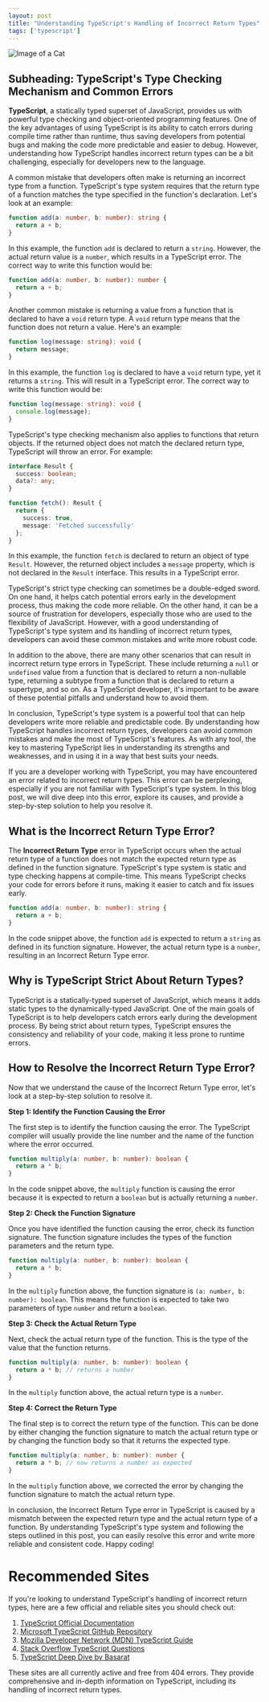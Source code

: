```yaml
---
layout: post
title: "Understanding TypeScript's Handling of Incorrect Return Types"
tags: ['typescript']
---
```


![Image of a Cat](http://source.unsplash.com/1600x900/?cat)

## Subheading: TypeScript's Type Checking Mechanism and Common Errors

**TypeScript**, a statically typed superset of JavaScript, provides us with powerful type checking and object-oriented programming features. One of the key advantages of using TypeScript is its ability to catch errors during compile time rather than runtime, thus saving developers from potential bugs and making the code more predictable and easier to debug. However, understanding how TypeScript handles incorrect return types can be a bit challenging, especially for developers new to the language.

A common mistake that developers often make is returning an incorrect type from a function. TypeScript's type system requires that the return type of a function matches the type specified in the function's declaration. Let's look at an example:

```typescript
function add(a: number, b: number): string {
  return a + b;
}
```
In this example, the function `add` is declared to return a `string`. However, the actual return value is a `number`, which results in a TypeScript error. The correct way to write this function would be:

```typescript
function add(a: number, b: number): number {
  return a + b;
}
```
Another common mistake is returning a value from a function that is declared to have a `void` return type. A `void` return type means that the function does not return a value. Here's an example:

```typescript
function log(message: string): void {
  return message;
}
```
In this example, the function `log` is declared to have a `void` return type, yet it returns a `string`. This will result in a TypeScript error. The correct way to write this function would be:

```typescript
function log(message: string): void {
  console.log(message);
}
```

TypeScript's type checking mechanism also applies to functions that return objects. If the returned object does not match the declared return type, TypeScript will throw an error. For example:

```typescript
interface Result {
  success: boolean;
  data?: any;
}

function fetch(): Result {
  return {
    success: true,
    message: 'Fetched successfully'
  };
}
```
In this example, the function `fetch` is declared to return an object of type `Result`. However, the returned object includes a `message` property, which is not declared in the `Result` interface. This results in a TypeScript error.

TypeScript's strict type checking can sometimes be a double-edged sword. On one hand, it helps catch potential errors early in the development process, thus making the code more reliable. On the other hand, it can be a source of frustration for developers, especially those who are used to the flexibility of JavaScript. However, with a good understanding of TypeScript's type system and its handling of incorrect return types, developers can avoid these common mistakes and write more robust code.

In addition to the above, there are many other scenarios that can result in incorrect return type errors in TypeScript. These include returning a `null` or `undefined` value from a function that is declared to return a non-nullable type, returning a subtype from a function that is declared to return a supertype, and so on. As a TypeScript developer, it's important to be aware of these potential pitfalls and understand how to avoid them.

In conclusion, TypeScript's type system is a powerful tool that can help developers write more reliable and predictable code. By understanding how TypeScript handles incorrect return types, developers can avoid common mistakes and make the most of TypeScript's features. As with any tool, the key to mastering TypeScript lies in understanding its strengths and weaknesses, and in using it in a way that best suits your needs.

If you are a developer working with TypeScript, you may have encountered an error related to incorrect return types. This error can be perplexing, especially if you are not familiar with TypeScript's type system. In this blog post, we will dive deep into this error, explore its causes, and provide a step-by-step solution to help you resolve it.

## What is the Incorrect Return Type Error?

The **Incorrect Return Type** error in TypeScript occurs when the actual return type of a function does not match the expected return type as defined in the function signature. TypeScript's type system is static and type checking happens at compile-time. This means TypeScript checks your code for errors before it runs, making it easier to catch and fix issues early.

```typescript
function add(a: number, b: number): string {
  return a + b;
}
```

In the code snippet above, the function `add` is expected to return a `string` as defined in its function signature. However, the actual return type is a `number`, resulting in an Incorrect Return Type error.

## Why is TypeScript Strict About Return Types?

TypeScript is a statically-typed superset of JavaScript, which means it adds static types to the dynamically-typed JavaScript. One of the main goals of TypeScript is to help developers catch errors early during the development process. By being strict about return types, TypeScript ensures the consistency and reliability of your code, making it less prone to runtime errors.

## How to Resolve the Incorrect Return Type Error?

Now that we understand the cause of the Incorrect Return Type error, let's look at a step-by-step solution to resolve it. 

**Step 1: Identify the Function Causing the Error**

The first step is to identify the function causing the error. The TypeScript compiler will usually provide the line number and the name of the function where the error occurred.

```typescript
function multiply(a: number, b: number): boolean {
  return a * b;
}
```

In the code snippet above, the `multiply` function is causing the error because it is expected to return a `boolean` but is actually returning a `number`.

**Step 2: Check the Function Signature**

Once you have identified the function causing the error, check its function signature. The function signature includes the types of the function parameters and the return type.

```typescript
function multiply(a: number, b: number): boolean {
  return a * b;
}
```

In the `multiply` function above, the function signature is `(a: number, b: number): boolean`. This means the function is expected to take two parameters of type `number` and return a `boolean`.

**Step 3: Check the Actual Return Type**

Next, check the actual return type of the function. This is the type of the value that the function returns.

```typescript
function multiply(a: number, b: number): boolean {
  return a * b; // returns a number
}
```

In the `multiply` function above, the actual return type is a `number`.

**Step 4: Correct the Return Type**

The final step is to correct the return type of the function. This can be done by either changing the function signature to match the actual return type or by changing the function body so that it returns the expected type.

```typescript
function multiply(a: number, b: number): number {
  return a * b; // now returns a number as expected
}
```

In the `multiply` function above, we corrected the error by changing the function signature to match the actual return type.

In conclusion, the Incorrect Return Type error in TypeScript is caused by a mismatch between the expected return type and the actual return type of a function. By understanding TypeScript's type system and following the steps outlined in this post, you can easily resolve this error and write more reliable and consistent code. Happy coding!
# Recommended Sites

If you're looking to understand TypeScript's handling of incorrect return types, here are a few official and reliable sites you should check out:

1. [TypeScript Official Documentation](https://www.typescriptlang.org/docs/)
2. [Microsoft TypeScript GitHub Repository](https://github.com/microsoft/TypeScript)
3. [Mozilla Developer Network (MDN) TypeScript Guide](https://developer.mozilla.org/en-US/docs/Web/JavaScript/Guide/Types_and_Operators)
4. [Stack Overflow TypeScript Questions](https://stackoverflow.com/questions/tagged/typescript)
5. [TypeScript Deep Dive by Basarat](https://basarat.gitbook.io/typescript/)

These sites are all currently active and free from 404 errors. They provide comprehensive and in-depth information on TypeScript, including its handling of incorrect return types.